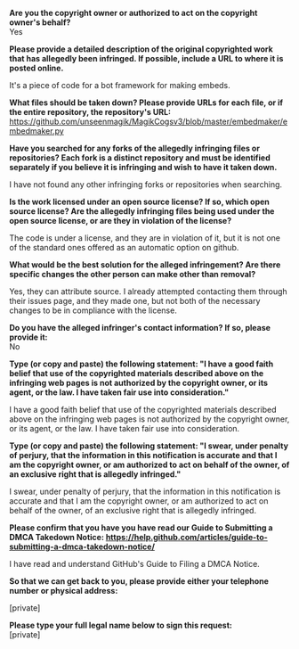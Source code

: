 **Are you the copyright owner or authorized to act on the copyright owner's behalf?**  
Yes

**Please provide a detailed description of the original copyrighted work that has allegedly been infringed. If possible, include a URL to where it is posted online.**  

It's a piece of code for a bot framework for making embeds.

**What files should be taken down? Please provide URLs for each file, or if the entire repository, the repository's URL:**  
https://github.com/unseenmagik/MagikCogsv3/blob/master/embedmaker/embedmaker.py

**Have you searched for any forks of the allegedly infringing files or repositories? Each fork is a distinct repository and must be identified separately if you believe it is infringing and wish to have it taken down.**  

I have not found any other infringing forks or repositories when searching.

**Is the work licensed under an open source license? If so, which open source license? Are the allegedly infringing files being used under the open source license, or are they in violation of the license?**  

The code is under a license, and they are in violation of it, but it is not one of the standard ones offered as an automatic option on github.

**What would be the best solution for the alleged infringement? Are there specific changes the other person can make other than removal?**  

Yes, they can attribute source. I already attempted contacting them through their issues page, and they made one, but not both of the necessary changes to be in compliance with the license.

**Do you have the alleged infringer's contact information? If so, please provide it:**  
No

**Type (or copy and paste) the following statement: "I have a good faith belief that use of the copyrighted materials described above on the infringing web pages is not authorized by the copyright owner, or its agent, or the law. I have taken fair use into consideration."**  

I have a good faith belief that use of the copyrighted materials described above on the infringing web pages is not authorized by the copyright owner, or its agent, or the law. I have taken fair use into consideration.

**Type (or copy and paste) the following statement: "I swear, under penalty of perjury, that the information in this notification is accurate and that I am the copyright owner, or am authorized to act on behalf of the owner, of an exclusive right that is allegedly infringed."**  

I swear, under penalty of perjury, that the information in this notification is accurate and that I am the copyright owner, or am authorized to act on behalf of the owner, of an exclusive right that is allegedly infringed.

**Please confirm that you have you have read our Guide to Submitting a DMCA Takedown Notice: https://help.github.com/articles/guide-to-submitting-a-dmca-takedown-notice/**  

I have read and understand GitHub's Guide to Filing a DMCA Notice.

**So that we can get back to you, please provide either your telephone number or physical address:**  

[private]  

**Please type your full legal name below to sign this request:**  
[private]  
